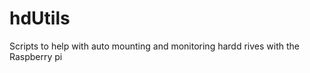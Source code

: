 hdUtils
=======

Scripts to help with auto mounting and monitoring hardd rives with the Raspberry pi

